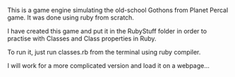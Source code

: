 This is a game engine simulating the old-school Gothons from Planet Percal game. It was done using ruby from scratch.

I have created this game and put it in the RubyStuff folder in order to practise with Classes and Class properties in Ruby.

To run it, just run classes.rb from the terminal using ruby compiler.

I will work for a more complicated version and load it on a webpage...
